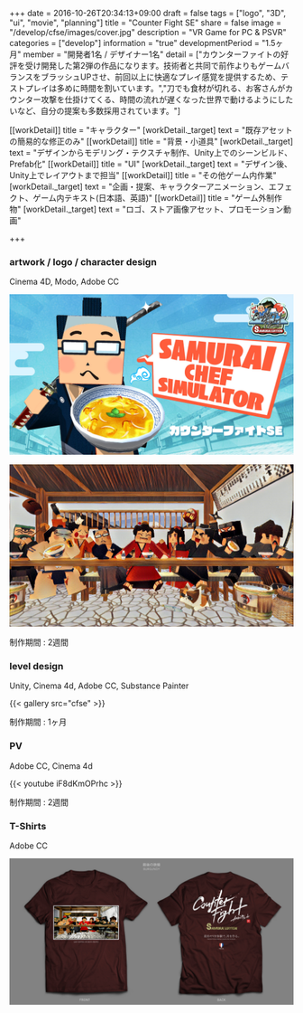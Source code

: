+++
date = 2016-10-26T20:34:13+09:00
draft = false
tags = ["logo", "3D", "ui", "movie", "planning"]
title = "Counter Fight SE"
share = false
image = "/develop/cfse/images/cover.jpg"
description = "VR Game for PC & PSVR"
categories = ["develop"]
information = "true"
developmentPeriod = "1.5ヶ月"
member = "開発者1名 / デザイナー1名"
detail = ["カウンターファイトの好評を受け開発した第2弾の作品になります。技術者と共同で前作よりもゲームバランスをブラッシュUPさせ、前回以上に快適なプレイ感覚を提供するため、テストプレイは多めに時間を割いています。","刀でも食材が切れる、お客さんがカウンター攻撃を仕掛けてくる、時間の流れが遅くなった世界で動けるようにしたいなど、自分の提案も多数採用されています。"]

[[workDetail]]
  title = "キャラクター"
  [workDetail._target]
    text = "既存アセットの簡易的な修正のみ"
[[workDetail]]
  title = "背景・小道具"
  [workDetail._target]
    text = "デザインからモデリング・テクスチャ制作、Unity上でのシーンビルド、Prefab化"
[[workDetail]]
  title = "UI"
  [workDetail._target]
    text = "デザイン後、Unity上でレイアウトまで担当"
[[workDetail]]
  title = "その他ゲーム内作業"
  [workDetail._target]
    text = "企画・提案、キャラクターアニメーション、エフェクト、ゲーム内テキスト(日本語、英語)"
[[workDetail]]
  title = "ゲーム外制作物"
  [workDetail._target]
    text = "ロゴ、ストア画像アセット、プロモーション動画"

+++

### artwork / logo / character design

Cinema 4D, Modo, Adobe CC

![](images/cover.jpg)

![](images/cfse_00.jpg)

制作期間 : 2週間

### level design

Unity, Cinema 4d, Adobe CC, Substance Painter

{{< gallery src="cfse" >}}

制作期間 : 1ヶ月

### PV

Adobe CC, Cinema 4d

{{< youtube iF8dKmOPrhc >}}

制作期間 : 2週間

### T-Shirts

Adobe CC

![](images/cfse_02.jpg)
